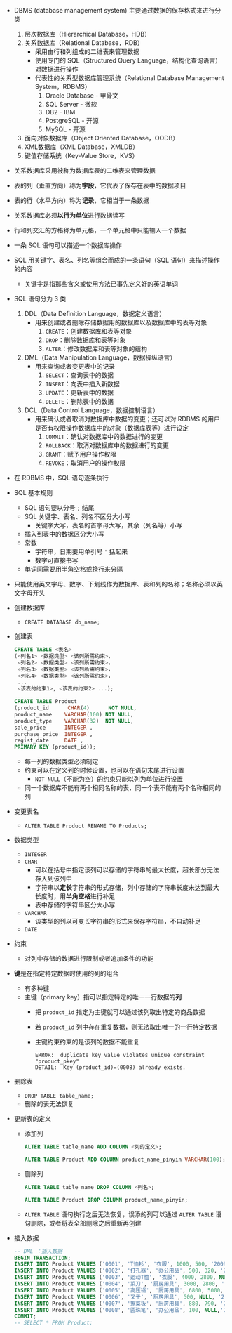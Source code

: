 - DBMS (database management system) 主要通过数据的保存格式来进行分类
    1. 层次数据库（Hierarchical Database，HDB）
    2. 关系数据库（Relational Database，RDB）
        - 采用由行和列组成的二维表来管理数据
        - 使用专门的 SQL（Structured Query Language，结构化查询语言）对数据进行操作
        - 代表性的关系型数据库管理系统（Relational Database Management System，RDBMS）
            1. Oracle Database - 甲骨文
            2. SQL Server - 微软
            3. DB2 - IBM
            4. PostgreSQL - 开源
            5. MySQL - 开源
    3. 面向对象数据库（Object Oriented Database，OODB）
    4. XML数据库（XML Database，XMLDB）
    5. 键值存储系统（Key-Value Store，KVS）
- 关系数据库采用被称为数据库表的二维表来管理数据
- 表的列（垂直方向）称为**字段**，它代表了保存在表中的数据项目
- 表的行（水平方向）称为**记录**，它相当于一条数据
- 关系数据库必须**以行为单位**进行数据读写
- 行和列交汇的方格称为单元格，一个单元格中只能输入一个数据
- 一条 SQL 语句可以描述一个数据库操作
- SQL 用关键字、表名、列名等组合而成的一条语句（SQL 语句）来描述操作的内容
    - 关键字是指那些含义或使用方法已事先定义好的英语单词
- SQL 语句分为 3 类
    1. DDL（Data Definition Language，数据定义语言）
        - 用来创建或者删除存储数据用的数据库以及数据库中的表等对象
            1. `CREATE`：创建数据库和表等对象
            2. `DROP`：删除数据库和表等对象
            3. `ALTER`：修改数据库和表等对象的结构
    2. DML（Data Manipulation Language，数据操纵语言） 
        - 用来查询或者变更表中的记录
            1. `SELECT`：查询表中的数据
            2. `INSERT`：向表中插入新数据
            3. `UPDATE`：更新表中的数据
            4. `DELETE`：删除表中的数据
    3. DCL（Data Control Language，数据控制语言） 
        - 用来确认或者取消对数据库中数据的变更；还可以对 RDBMS 的用户是否有权限操作数据库中的对象（数据库表等）进行设定
            1. `COMMIT`：确认对数据库中的数据进行的变更
            2. `ROLLBACK`：取消对数据库中的数据进行的变更
            3. `GRANT`：赋予用户操作权限
            4. `REVOKE`：取消用户的操作权限
- 在 RDBMS 中，SQL 语句逐条执行
- SQL 基本规则
    - SQL 语句要以分号 `;` 结尾
    - SQL 关键字、表名、列名不区分大小写
        - 关键字大写，表名的首字母大写，其余（列名等）小写
    - 插入到表中的数据区分大小写
    - 常数
        - 字符串，日期要用单引号 `'` 括起来
        - 数字可直接书写
    - 单词间需要用半角空格或换行来分隔
- 只能使用英文字母、数字、下划线作为数据库、表和列的名称；名称必须以英文字母开头
- 创建数据库
    - `CREATE DATABASE db_name;`
- 创建表

    ```sql
    CREATE TABLE <表名>
    (<列名1> <数据类型> <该列所需约束>，
     <列名2> <数据类型> <该列所需约束>，
     <列名3> <数据类型> <该列所需约束>，
     <列名4> <数据类型> <该列所需约束>，
     ...
     <该表的约束1>, <该表的约束2> ...);

    CREATE TABLE Product
    (product_id      CHAR(4)      NOT NULL,
    product_name    VARCHAR(100) NOT NULL,
    product_type    VARCHAR(32)  NOT NULL,
    sale_price      INTEGER ,
    purchase_price  INTEGER ,
    regist_date     DATE ,
    PRIMARY KEY (product_id));
    ```

    - 每一列的数据类型必须制定
    - 约束可以在定义列的时候设置，也可以在语句末尾进行设置
        - `NOT NULL`（不能为空）的约束只能以列为单位进行设置
    - 同一个数据库不能有两个相同名称的表，同一个表不能有两个名称相同的列
- 变更表名
    - `ALTER TABLE Product RENAME TO Products;`
- 数据类型
    - `INTEGER`
    - `CHAR`
        - 可以在括号中指定该列可以存储的字符串的最大长度，超长部分无法存入到该列中
        - 字符串以**定长**字符串的形式存储，列中存储的字符串长度未达到最大长度时，用**半角空格**进行补足
        - 表中存储的字符串区分大小写
    - `VARCHAR`
        - 该类型的列以可变长字符串的形式来保存字符串，不自动补足
    - `DATE`
- 约束
    - 对列中存储的数据进行限制或者追加条件的功能
- **键**是在指定特定数据时使用的列的组合
    - 有多种键
    - 主键（primary key）指可以指定特定的唯一一行数据的**列**
        - 把 `product_id` 指定为主键就可以通过该列取出特定的商品数据
        - 若 `product_id` 列中存在重复数据，则无法取出唯一的一行特定数据
        - 主键约束约束的是该列的数据不能重复

            ```
            ERROR:  duplicate key value violates unique constraint "product_pkey"
            DETAIL:  Key (product_id)=(0008) already exists.
            ```
            
- 删除表
    - `DROP TABLE table_name;`
    - 删除的表无法恢复
- 更新表的定义
    - 添加列

        ```sql
        ALTER TABLE table_name ADD COLUMN <列的定义>;

        ALTER TABLE Product ADD COLUMN product_name_pinyin VARCHAR(100);
        ```

    - 删除列

        ```sql
        ALTER TABLE table_name DROP COLUMN <列名>;

        ALTER TABLE Product DROP COLUMN product_name_pinyin;
        ```

    - `ALTER TABLE` 语句执行之后无法恢复，误添的列可以通过 `ALTER TABLE` 语句删除，或者将表全部删除之后重新再创建
- 插入数据

    ```sql
    -- DML ：插入数据
    BEGIN TRANSACTION;
    INSERT INTO Product VALUES ('0001', 'T恤衫', '衣服', 1000, 500, '2009-09-20');
    INSERT INTO Product VALUES ('0002', '打孔器', '办公用品', 500, 320, '2009-09-11');
    INSERT INTO Product VALUES ('0003', '运动T恤', '衣服', 4000, 2800, NULL);
    INSERT INTO Product VALUES ('0004', '菜刀', '厨房用具', 3000, 2800, '2009-09-20');
    INSERT INTO Product VALUES ('0005', '高压锅', '厨房用具', 6800, 5000, '2009-01-15');
    INSERT INTO Product VALUES ('0006', '叉子', '厨房用具', 500, NULL, '2009-09-20');
    INSERT INTO Product VALUES ('0007', '擦菜板', '厨房用具', 880, 790, '2008-04-28');
    INSERT INTO Product VALUES ('0008', '圆珠笔', '办公用品', 100, NULL,'2009-11-11');
    COMMIT;
    -- SELECT * FROM Product;
    ```